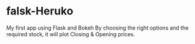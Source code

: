 # falsk-Heruko
My first app using Flask and Bokeh
By choosing the right options and the required stock, it will plot Closing & Opening prices.
